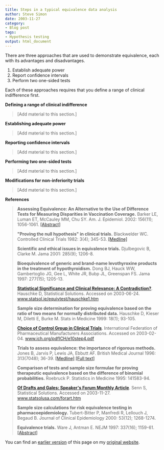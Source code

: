 ```yaml
---
title: Steps in a typical equivalence data analysis
author: Steve Simon
date: 2003-11-27
category:
- Blog post
tags:
- Hypothesis testing 
output: html_document
---
```

There are three approaches that are used to demonstrate equivalence,
each with its advantages and disadvantages.

1.  Establish adequate power
2.  Report confidence intervals
3.  Perform two one-sided tests

Each of these approaches requires that you define a range of clinical
indifference first.

**Defining a range of clinical indifference**

> \[Add material to this section.\]

**Establishing adequate power**

> \[Add material to this section.\]

**Reporting confidence intervals**

> \[Add material to this section.\]

**Performing two one-sided tests**

> \[Add material to this section.\]

**Modifications for non-inferiority trials**

> \[Add material to this section.\]

**References**

> **Assessing Equivalence: An Alternative to the Use of Difference Tests
> for Measuring Disparities in Vaccination Coverage.** Barker LE, Luman
> ET, McCauley MM, Chu SY. Am. J. Epidemiol. 2002: 156(11); 1056-1061.
> [\[Abstract\]](http://aje.oupjournals.org/cgi/content/abstract/156/11/1056)
>
> **\"Proving the null hypothesis\" in clinical trials.** Blackwelder
> WC. Controlled Clinical Trials 1982: 3(4); 345-53.
> [\[Medline\]](http://www.ncbi.nlm.nih.gov/entrez/query.fcgi?cmd=Retrieve&db=PubMed&list_uids=7160191&dopt=Abstract)
>
> **Scientific and ethical issues in equivalence trials.** Djulbegovic
> B, Clarke M. Jama 2001: 285(9); 1206-8.
>
> **Bioequivalence of generic and brand-name levothyroxine products in
> the treatment of hypothyroidism.** Dong BJ, Hauck WW, Gambertoglio JG,
> Gee L, White JR, Bubp JL, Greenspan FS. Jama 1997: 277(15); 1205-13.
>
> **[Statistical Significance and Clinical Relevance: A
> Contradiction?](http://www.statsol.ie/equivtest/hauschke1.htm)**.
> Hauschke D, Statistical Solutions. Accessed on 2003-06-24.
> www.statsol.ie/equivtest/hauschke1.htm
>
> **Sample size determination for proving equivalence based on the ratio
> of two means for normally distributed data.** Hauschke D, Kieser M,
> Diletti E, Burke M. Stats in Medicine 1999: 18(1); 93-105.
>
> **[Choice of Control Group in Clinical
> Trials](http://www.ich.org/pdfICH/e10step4.pdf)**. International
> Federation of Pharmaceutical Manufacturers Associations. Accessed on
> 2003-02-04. www.ich.org/pdfICH/e10step4.pdf
>
> **Trials to assess equivalence: the importance of rigorous methods.**
> Jones B, Jarvis P, Lewis JA, Ebbutt AF. British Medical Journal 1996:
> 313(7048); 36-39.
> [\[Medline\]](http://www.ncbi.nlm.nih.gov/entrez/query.fcgi?cmd=Retrieve&db=PubMed&list_uids=8664772&dopt=Abstract)
> [\[Full text\]](http://bmj.com/cgi/content/full/313/7048/36)
>
> **Comparison of tests and sample size formulae for proving therapeutic
> equivalence based on the difference of binomial probabilities.**
> Roebruck P. Statistics in Medicine 1995: 141583-94.
>
> **[Of Drafts and Gales: Speaker\'s Forum Monthly
> Article](http://www.statsolusa.com/forart.htm)**. Senn S, Statistical
> Solutions. Accessed on 2003-11-27. www.statsolusa.com/forart.htm
>
> **Sample size calculations for risk equivalence testing in
> pharmacoepidemiology.** Tubert-Bitter P, Manfredi R, Lellouch J,
> Begaud B. Journal of Clinical Epidemiology 2000: 53(12); 1268-1274.
>
> **Equivalence trials.** Ware J, Antman E. NEJM 1997: 337(16); 1159-61.
> [\[Abstract\]](http://content.nejm.org/cgi/content/extract/337/16/1159)

You can find an [earlier version](http://www.pmean.com/03/equivalence.html) of this page on my [original website](http://www.pmean.com/original_site.html).
